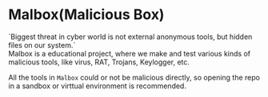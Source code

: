 <h1>Malbox(Malicious Box)</h1>
`Biggest threat in cyber world is not external anonymous tools, but hidden files on our system.`
<br>
Malbox is a educational project, where we make and test various kinds of malicious tools, like virus, RAT, Trojans, Keylogger, etc.
<br>

All the tools in `Malbox` could or not be malicious directly, so opening the repo in a sandbox or virttual environment is recommended.
